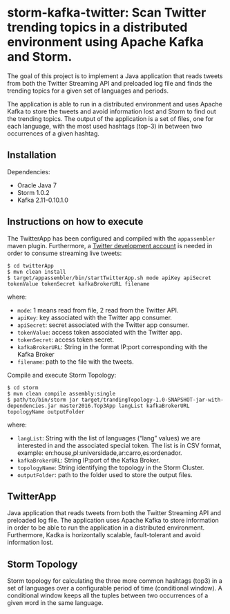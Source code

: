 # storm-kafka-twitter: Scan Twitter trending topics in a distributed environment using Apache Kafka and Storm.

The goal of this project is to implement a Java application that reads tweets from both the Twitter Streaming API and preloaded log file and finds the trending topics for a given set of languages and periods. 

The application is able to run in a distributed environment and uses Apache Kafka to store the tweets and avoid information lost and Storm to find out the trending topics. The output of the application is a set of files, one for each language, with the most used hashtags (top-3) in between two occurrences of a given hashtag.

Installation
----------- 
Dependencies:

* Oracle Java 7
* Storm 1.0.2
* Kafka 2.11-0.10.1.0

Instructions on how to execute
----------- 
The TwitterApp has been configured and compiled with the ````appassembler```` maven plugin. Furthermore, a [Twitter development account](https://apps.twitter.com/) is needed in order to consume streaming live tweets:

````
$ cd twitterApp
$ mvn clean install
$ target/appassembler/bin/startTwitterApp.sh mode apiKey apiSecret tokenValue tokenSecret kafkaBrokerURL filename
````

where:

* ````mode````: 1 means read from file, 2 read from the Twitter API.
* ````apiKey````: key associated with the Twitter app consumer.
* ````apiSecret````: secret associated with the Twitter app consumer.
* ````tokenValue````: access token associated with the Twitter app.
* ````tokenSecret````: access token secret.
* ````kafkaBrokerURL````: String in the format IP:port corresponding with the Kafka Broker
* ````filename````: path to the file with the tweets.

Compile and execute Storm Topology:

````
$ cd storm
$ mvn clean compile assembly:single
$ path/to/bin/storm jar target/trandingTopology-1.0-SNAPSHOT-jar-with-dependencies.jar master2016.Top3App langList kafkaBrokerURL topologyName outputFolder
````

where:

* ````langList````: String with the list of languages (“lang” values) we are interested in and the associated special token. The list is in CSV format,
example: en:house,pl:universidade,ar:carro,es:ordenador.
* ````kafkaBrokerURL````: String IP:port of the Kafka Broker.
* ````topologyName````: String identifying the topology in the Storm Cluster.
* ````outputFolder````: path to the folder used to store the output files.

TwitterApp
-----------
 Java application that reads tweets from	both the Twitter Streaming API and preloaded log file. The application uses Apache Kafka to store information in order to be able to run the application in a distributed environment. Furthermore, Kadka is horizontally scalable, fault-tolerant and avoid information lost.

 Storm Topology
 -----------
 Storm topology for calculating the three more common hashtags (top3) in a set of languages over a configurable period of time (conditional window). A conditional window keeps all the tuples between two occurrences of a given word in the same language.